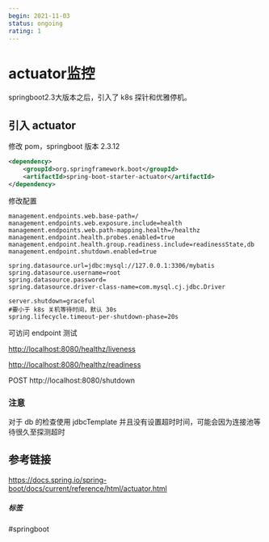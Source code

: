 ```yaml
---
begin: 2021-11-03
status: ongoing
rating: 1
---
```


# actuator监控

springboot2.3大版本之后，引入了 k8s 探针和优雅停机。

## 引入 actuator

修改 pom，springboot 版本 2.3.12

```xml
<dependency>
	<groupId>org.springframework.boot</groupId>
	<artifactId>spring-boot-starter-actuator</artifactId>
</dependency>
```

修改配置

```
management.endpoints.web.base-path=/  
management.endpoints.web.exposure.include=health  
management.endpoints.web.path-mapping.health=/healthz  
management.endpoint.health.probes.enabled=true  
management.endpoint.health.group.readiness.include=readinessState,db  
management.endpoint.shutdown.enabled=true  
  
spring.datasource.url=jdbc:mysql://127.0.0.1:3306/mybatis  
spring.datasource.username=root  
spring.datasource.password=  
spring.datasource.driver-class-name=com.mysql.cj.jdbc.Driver  
  
server.shutdown=graceful  
#要小于 k8s 关机等待时间，默认 30s  
spring.lifecycle.timeout-per-shutdown-phase=20s
```

可访问 endpoint 测试

[http://localhost:8080/healthz/liveness](http://localhost:8080/healthz/liveness)

[http://localhost:8080/healthz/readiness](http://localhost:8080/healthz/readiness)

POST http://localhost:8080/shutdown

### 注意

对于 db 的检查使用 jdbcTemplate 并且没有设置超时时间，可能会因为连接池等待很久至探测超时

## 参考链接
https://docs.spring.io/spring-boot/docs/current/reference/html/actuator.html

##### 标签
#springboot 